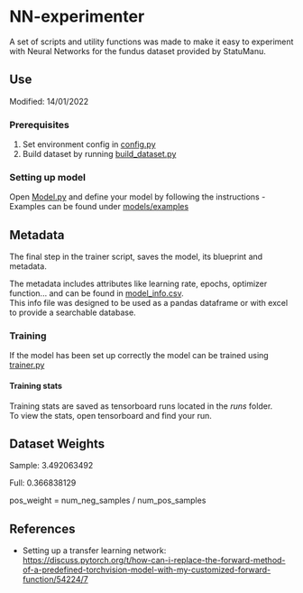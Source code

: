 # NN-experimenter
A set of scripts and utility functions was made to make it easy to experiment with Neural Networks for the fundus dataset provided by StatuManu.

## Use
Modified: 14/01/2022  

### Prerequisites
1. Set environment config in [config.py](config.py)
2. Build dataset by running [build_dataset.py](build_dataset.py)

### Setting up model
Open [Model.py](Model.py) and define your model by following the instructions
    - Examples can be found under [models/examples](models/examples)

## Metadata
The final step in the trainer script, saves the model, its blueprint and metadata.

The metadata includes attributes like learning rate, epochs, optimizer function...
and can be found in [model_info.csv](model_info.csv).  
This info file was designed to be used as a pandas dataframe or with excel to provide a searchable database.

### Training
If the model has been set up correctly the model can be trained using [trainer.py](trainer.py)

#### Training stats
Training stats are saved as tensorboard runs located in the *runs* folder.  
To view the stats, open tensorboard and find your run.

## Dataset Weights
Sample: 3.492063492


Full: 0.366838129

pos_weight = num_neg_samples / num_pos_samples

## References
- Setting up a transfer learning network: https://discuss.pytorch.org/t/how-can-i-replace-the-forward-method-of-a-predefined-torchvision-model-with-my-customized-forward-function/54224/7